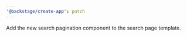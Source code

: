 ```yaml
---
'@backstage/create-app': patch
---
```


Add the new search pagination component to the search page template.
